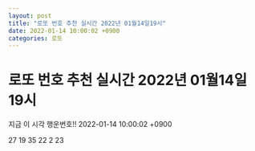 ```yaml
---
layout: post
title: "로또 번호 추천 실시간 2022년 01월14일19시"
date: 2022-01-14 10:00:02 +0900
categories: 로또
---
```


# 로또 번호 추천 실시간 2022년 01월14일19시

지금 이 시각 행운번호!! 2022-01-14 10:00:02 +0900

 27  19  35  22  2  23 

